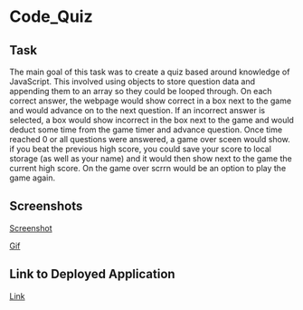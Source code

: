 # Code_Quiz

## Task

The main goal of this task was to create a quiz based around knowledge of JavaScript. This involved using objects to store question data and appending them to an array so they could be looped through. On each correct answer, the webpage would show correct in a box next to the game and would advance on to the next question. If an incorrect answer is selected, a box would show incorrect in the box next to the game and would deduct some time from the game timer and advance question. Once time reached 0 or all questions were answered, a game over sceen would show. if you beat the previous high score, you could save your score to local storage (as well as your name) and it would then show next to the game the current high score. On the game over scrrn would be an option to play the game again.

## Screenshots

[Screenshot](./assets/Code_Quiz_Screenshot.png)

[Gif](./assets/CodeQuiz.gif)

## Link to Deployed Application

[Link](https://kevinjr1998.github.io/Code_Quiz/)
